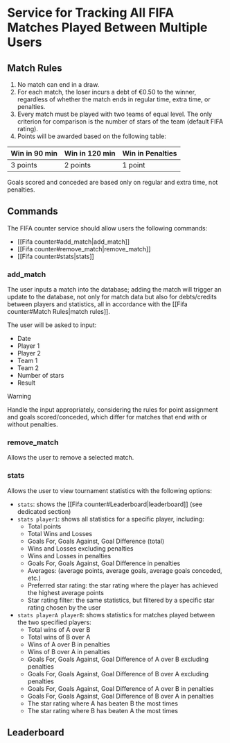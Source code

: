
# Service for Tracking All FIFA Matches Played Between Multiple Users

## Match Rules
1. No match can end in a draw.
2. For each match, the loser incurs a debt of €0.50 to the winner, regardless of whether the match ends in regular time, extra time, or penalties.
3. Every match must be played with two teams of equal level. The only criterion for comparison is the number of stars of the team (default FIFA rating).
4. Points will be awarded based on the following table:

| Win in 90 min   | Win in 120 min   | Win in Penalties |
|-----------------|------------------|------------------|
| 3 points        | 2 points         | 1 point          |

Goals scored and conceded are based only on regular and extra time, not penalties.

## Commands
The FIFA counter service should allow users the following commands:
- [[Fifa counter#add_match|add_match]]
- [[Fifa counter#remove_match|remove_match]]
- [[Fifa counter#stats|stats]]

### add_match
The user inputs a match into the database; adding the match will trigger an update to the database, not only for match data but also for debts/credits between players and statistics, all in accordance with the [[Fifa counter#Match Rules|match rules]].

The user will be asked to input:
- Date
- Player 1
- Player 2
- Team 1
- Team 2
- Number of stars
- Result

>[!warning]
>Handle the input appropriately, considering the rules for point assignment and goals scored/conceded, which differ for matches that end with or without penalties.

### remove_match
Allows the user to remove a selected match.

### stats
Allows the user to view tournament statistics with the following options:
- `stats`: shows the [[Fifa counter#Leaderboard|leaderboard]] (see dedicated section)
- `stats player1`: shows all statistics for a specific player, including:
  - Total points
  - Total Wins and Losses
  - Goals For, Goals Against, Goal Difference (total)
  - Wins and Losses excluding penalties
  - Wins and Losses in penalties
  - Goals For, Goals Against, Goal Difference in penalties
  - Averages: (average points, average goals, average goals conceded, etc.)
  - Preferred star rating: the star rating where the player has achieved the highest average points
  - Star rating filter: the same statistics, but filtered by a specific star rating chosen by the user
- `stats playerA playerB`: shows statistics for matches played between the two specified players:
  - Total wins of A over B
  - Total wins of B over A
  - Wins of A over B in penalties
  - Wins of B over A in penalties
  - Goals For, Goals Against, Goal Difference of A over B excluding penalties
  - Goals For, Goals Against, Goal Difference of B over A excluding penalties
  - Goals For, Goals Against, Goal Difference of A over B in penalties
  - Goals For, Goals Against, Goal Difference of B over A in penalties
  - The star rating where A has beaten B the most times
  - The star rating where B has beaten A the most times

## Leaderboard

